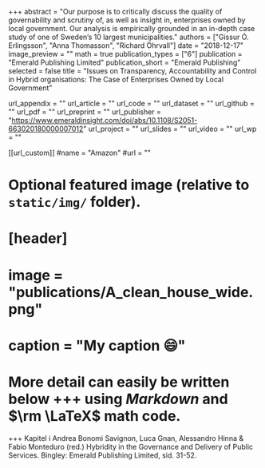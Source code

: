 +++
abstract = "Our purpose is to critically discuss the quality of governability and scrutiny of, as well as insight in, enterprises owned by local government. Our analysis is empirically grounded in an in-depth case study of one of Sweden’s 10 largest municipalities."
authors = ["Gissur Ó. Erlingsson", "Anna Thomasson", "Richard Öhrvall"]
date = "2018-12-17"
image_preview = ""
math = true
publication_types = ["6"]
publication = "Emerald Publishing Limited"
publication_short = "Emerald Publishing"
selected = false
title = "Issues on Transparency, Accountability and Control in Hybrid organisations: The Case of Enterprises Owned by Local Government"

url_appendix = ""
url_article = ""
url_code = ""
url_dataset = ""
url_github = ""
url_pdf = ""
url_preprint = ""
url_publisher = "https://www.emeraldinsight.com/doi/abs/10.1108/S2051-663020180000007012"
url_project = ""
url_slides = ""
url_video = ""
url_wp = ""

[[url_custom]]
#name = "Amazon"
#url = ""

# Optional featured image (relative to `static/img/` folder).
# [header]
# image = "publications/A_clean_house_wide.png"
# caption = "My caption :smile:"


# More detail can easily be written below +++ using *Markdown* and $\rm \LaTeX$ math code.
+++
Kapitel i Andrea Bonomi Savignon, Luca Gnan, Alessandro Hinna & Fabio Monteduro (red.) Hybridity in the Governance and Delivery of Public Services. Bingley: Emerald Publishing Limited, sid. 31-52.

